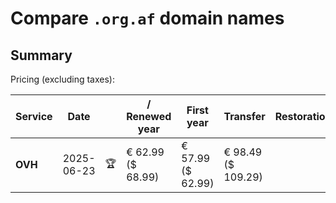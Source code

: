 # Compare `.org.af` domain names

## Summary

Pricing (excluding taxes):

| Service | Date |  | / Renewed year | First year | Transfer | Restoration |
|--|--|--|--|--|--|--|
| **OVH** | 2025-06-23 | 🏆 | € 62.99<br>($ 68.99) | € 57.99<br>($ 62.99) | € 98.49<br>($ 109.29) |  |
